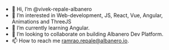 - 👋 Hi, I’m @vivek-repale-albanero
- 👀 I’m interested in Web-development, JS, React, Vue, Angular, Animations and ThreeJS
- 🌱 I’m currently learning Angular.
- 💞️ I’m looking to collaborate on building Albanero Dev Platform.
- 📫 How to reach me ramrao.repale@albanero.io.

<!---
vivek-repale-albanero/vivek-repale-albanero is a ✨ special ✨ repository because its `README.md` (this file) appears on your GitHub profile.
You can click the Preview link to take a look at your changes.
--->
